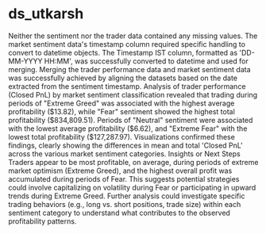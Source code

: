 # ds_utkarsh
Neither the sentiment nor the trader data contained any missing values.
The market sentiment data's timestamp column required specific handling to convert to datetime objects. The Timestamp IST column, formatted as 'DD-MM-YYYY HH:MM', was successfully converted to datetime and used for merging.
Merging the trader performance data and market sentiment data was successfully achieved by aligning the datasets based on the date extracted from the sentiment timestamp.
Analysis of trader performance (Closed PnL) by market sentiment classification revealed that trading during periods of "Extreme Greed" was associated with the highest average profitability ($13.82), while "Fear" sentiment showed the highest total profitability ($834,809.51).
Periods of "Neutral" sentiment were associated with the lowest average profitability ($6.62), and "Extreme Fear" with the lowest total profitability ($127,287.97).
Visualizations confirmed these findings, clearly showing the differences in mean and total 'Closed PnL' across the various market sentiment categories.
Insights or Next Steps
Traders appear to be most profitable, on average, during periods of extreme market optimism (Extreme Greed), and the highest overall profit was accumulated during periods of Fear. This suggests potential strategies could involve capitalizing on volatility during Fear or participating in upward trends during Extreme Greed.
Further analysis could investigate specific trading behaviors (e.g., long vs. short positions, trade size) within each sentiment category to understand what contributes to the observed profitability patterns.
